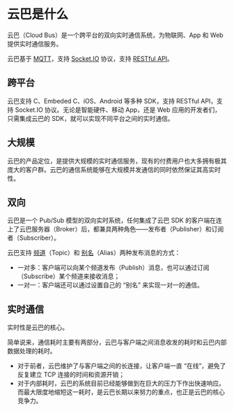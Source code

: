 # 云巴是什么

云巴（Cloud Bus）是一个跨平台的双向实时通信系统，为物联网、App 和 Web 提供实时通信服务。

云巴基于 [MQTT][1]，支持 [Socket.IO][2] 协议，支持 [RESTful API][3]。

## 跨平台

云巴支持 C、Embeded C、iOS、Android 等多种 SDK，支持 RESTful API，支持 Socket.IO 协议。无论是智能硬件、移动 App，还是 Web 应用的开发者们，只需集成云巴的 SDK，就可以实现不同平台之间的实时通信。

## 大规模

云巴的产品定位，是提供大规模的实时通信服务，现有的付费用户也大多拥有极其庞大的客户群。云巴的通信系统能够在大规模并发通信的同时依然保证其高实时性。

## 双向

云巴是一个 Pub/Sub 模型的双向实时系统，任何集成了云巴 SDK 的客户端在连上了云巴服务器（Broker）后，都兼具两种角色——发布者（Publisher）和订阅者（Subscriber）。

云巴支持 [频道][4]（Topic）和 [别名][5]（Alias）两种发布消息的方式：
* 一对多：客户端可以向某个频道发布（Publish）消息，也可以通过订阅（Subscribe）某个频道来接收消息；
* 一对一：客户端还可以通过设置自己的 “别名” 来实现一对一的通信。

## 实时通信

实时性是云巴的核心。

简单说来，通信耗时主要有两部分，云巴与客户端之间消息收发的耗时和云巴内部数据处理的耗时。

* 对于前者，云巴维护了与客户端之间的长连接，让客户端一直 “在线”，避免了反复建立 TCP 连接的时间和资源开销；
* 对于内部耗时，云巴的系统目前已经能够做到在巨大的压力下作出快速响应。而最大限度地缩短这一耗时，是云巴长期以来努力的重点，也正是云巴的核心竞争力。


[1]: http://public.dhe.ibm.com/software/dw/webservices/ws-mqtt/mqtt-v3r1.html
[2]: http://yunba.io/docs2/socket.io_API/
[3]: http://yunba.io/docs2/restful_Quick_Start/
[4]: http://yunba.io/docs2/topic_and_alias/#%E9%A2%91%E9%81%93topic
[5]: http://yunba.io/docs2/topic_and_alias/#%E5%88%AB%E5%90%8Dalias